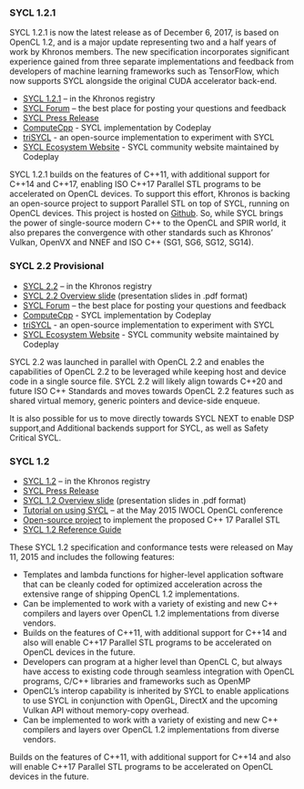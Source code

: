 ### SYCL 1.2.1

SYCL 1.2.1 is now the latest release as of December 6, 2017, is based on OpenCL 1.2, and is a major update representing two and a half years of work by Khronos members. The new specification incorporates significant experience gained from three separate implementations and feedback from developers of machine learning frameworks such as TensorFlow, which now supports SYCL alongside the original CUDA accelerator back-end.

*   [SYCL 1.2.1](https://www.khronos.org/registry/SYCL) – in the Khronos registry
*   [SYCL Forum](https://forums.khronos.org/showthread.php/13634-Official-SYCL-1-2-1-feedback-thread) – the best place for posting your questions and feedback
*   [SYCL Press Release](https://www.khronos.org/news/press/the-khronos-group-releases-finalized-sycl-1.2.1)
*   [ComputeCpp](https://www.codeplay.com/products/computesuite/computecpp) - SYCL implementation by Codeplay
*   [triSYCL](https://github.com/Xilinx/triSYCL) - an open-source implementation to experiment with SYCL
*   [SYCL Ecosystem Website](http://sycl.tech) - SYCL community website maintained by Codeplay

SYCL 1.2.1 builds on the features of C++11, with additional support for C++14 and C++17, enabling ISO C++17 Parallel STL programs to be accelerated on OpenCL devices. To support this effort, Khronos is backing an open-source project to support Parallel STL on top of SYCL, running on OpenCL devices. This project is hosted on [Github](https://github.com/KhronosGroup/SyclParallelSTL). So, while SYCL brings the power of single-source modern C++ to the OpenCL and SPIR world, it also prepares the convergence with other standards such as Khronos’ Vulkan, OpenVX and NNEF and ISO C++ (SG1, SG6, SG12, SG14).

### SYCL 2.2 Provisional

*   [SYCL 2.2](https://www.khronos.org/registry/sycl) – in the Khronos registry
*   [SYCL 2.2 Overview slide](https://www.khronos.org/assets/uploads/developers/library/2015-iwocl/SYCL_2.2_Provisional_Dec14.pdf) (presentation slides in .pdf format)
*   [SYCL Forum](https://forums.khronos.org/showthread.php/13046-Official-SYCL-2-2-Provisional-feedback-thread) – the best place for posting your questions and feedback
*   [ComputeCpp](https://www.codeplay.com/products/computesuite/computecpp) - SYCL implementation by Codeplay
*   [triSYCL](https://github.com/Xilinx/triSYCL) - an open-source implementation to experiment with SYCL
*   [SYCL Ecosystem Website](http://sycl.tech) - SYCL community website maintained by Codeplay

SYCL 2.2 was launched in parallel with OpenCL 2.2 and enables the capabilities of OpenCL 2.2 to be leveraged while keeping host and device code in a single source file. SYCL 2.2 will likely align towards C++20 and future ISO C++ Standards and moves towards OpenCL 2.2 features such as shared virtual memory, generic pointers and device-side enqueue. 

It is also possible for us to move directly towards SYCL NEXT to enable DSP support,and Additional backends support for SYCL, as well as Safety Critical SYCL. 

### SYCL 1.2

*   [SYCL 1.2](https://www.khronos.org/registry/sycl) – in the Khronos registry
*   [SYCL Press Release](https://www.khronos.org/news/press/khronos-releases-sycl-1.2-final-specification-c-single-source-heterogeneous)
*   [SYCL 1.2 Overview slide](https://www.khronos.org/assets/uploads/developers/library/2015-iwocl/Khronos-SYCL-May15.pdf) (presentation slides in .pdf format)
*   [Tutorial on using SYCL](http://codeplaysoftware.github.io/iwocl2015/) – at the May 2015 IWOCL OpenCL conference
*   [Open-source project](https://github.com/KhronosGroup/SyclParallelSTL) to implement the proposed C++ 17 Parallel STL
*   [SYCL 1.2 Reference Guide](https://www.khronos.org/files/sycl/sycl-12-reference-card.pdf)

These SYCL 1.2 specification and conformance tests were released on May 11, 2015 and includes the following features:

* Templates and lambda functions for higher-level application software that can be cleanly coded for optimized acceleration across the extensive range of shipping OpenCL 1.2 implementations.  
* Can be implemented to work with a variety of existing and new C++ compilers and layers over OpenCL 1.2 implementations from diverse vendors. 
* Builds on the features of C++11, with additional support for C++14 and also will enable C++17 Parallel STL programs to be accelerated on OpenCL devices in the future.  
* Developers can program at a higher level than OpenCL C, but always have access to existing code through seamless integration with OpenCL programs, C/C++ libraries and frameworks such as OpenMP
* OpenCL’s interop capability is inherited by SYCL to enable applications to use SYCL in conjunction with OpenGL, DirectX and the upcoming Vulkan API without memory-copy overhead. 
* Can be implemented to work with a variety of existing and new C++ compilers and layers over OpenCL 1.2 implementations from diverse vendors. 

Builds on the features of C++11, with additional support for C++14 and also will enable C++17 Parallel STL programs to be accelerated on OpenCL devices in the future.

